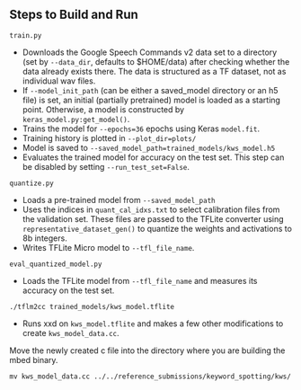 ## Steps to Build and Run

```
train.py
```
* Downloads the Google Speech Commands v2 data set to a directory (set by `--data_dir`, defaults to $HOME/data) after checking whether the data already exists there.  The data is structured as a TF dataset, not as individual wav files.
* If `--model_init_path` (can be either a saved_model directory or an h5 file) is set, an initial (partially pretrained) model is loaded as a starting point. Otherwise, a model is constructed by `keras_model.py:get_model()`.
* Trains the model for `--epochs=36` epochs using Keras `model.fit`.
* Training history is plotted in `--plot_dir=plots/`
* Model is saved to `--saved_model_path=trained_models/kws_model.h5`
* Evaluates the trained model for accuracy on the test set. This step can be disabled by setting `--run_test_set=False`.

```
quantize.py
```
* Loads a pre-trained model from `--saved_model_path`
* Uses the indices in `quant_cal_idxs.txt` to select calibration files
  from the validation set.  These files are passed to the TFLite
  converter using `representative_dataset_gen()` to quantize the
  weights and activations to 8b integers.
* Writes TFLite Micro model to `--tfl_file_name`.

```
eval_quantized_model.py
```
* Loads the TFLite model from `--tfl_file_name` and measures its
  accuracy on the test set.


```
./tflm2cc trained_models/kws_model.tflite
```
* Runs xxd on `kws_model.tflite` and makes a few other modifications to create `kws_model_data.cc`.


Move the newly created c file into the directory where you are building the mbed binary.
```
mv kws_model_data.cc ../../reference_submissions/keyword_spotting/kws/ 
```

